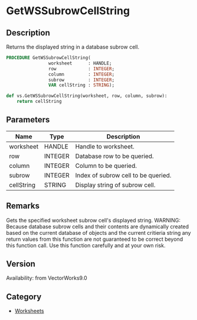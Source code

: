 # GetWSSubrowCellString

## Description
Returns the displayed string in a database subrow cell.

```pascal
PROCEDURE GetWSSubrowCellString(
				worksheet      : HANDLE;
				row            : INTEGER;
				column         : INTEGER;
				subrow         : INTEGER;
				VAR cellString : STRING);
```

```python
def vs.GetWSSubrowCellString(worksheet, row, column, subrow):
    return cellString
```

## Parameters
|Name|Type|Description|
|---|---|---|
|worksheet|HANDLE|Handle to worksheet.|
|row|INTEGER|Database row to be queried.|
|column|INTEGER|Column to be queried.|
|subrow|INTEGER|Index of subrow cell to be queried.|
|cellString|STRING|Display string of subrow cell.|

## Remarks
Gets the specified worksheet subrow cell's displayed string.
WARNING: Because database subrow cells and their contents are dynamically created based on the current database of objects and the current critieria string any return values from this function are not guaranteed to be correct beyond this function call. Use this function carefully and at your own risk.

## Version
Availability: from VectorWorks9.0

## Category
* [Worksheets](../Categories/Worksheets.md)
